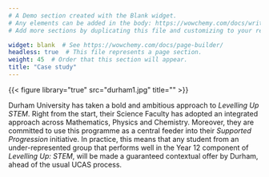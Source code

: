 ```yaml
---
# A Demo section created with the Blank widget.
# Any elements can be added in the body: https://wowchemy.com/docs/writing-markdown-latex/
# Add more sections by duplicating this file and customizing to your requirements.

widget: blank  # See https://wowchemy.com/docs/page-builder/
headless: true  # This file represents a page section.
weight: 45  # Order that this section will appear.
title: "Case study"
---
```


{{< figure library="true" src="durham1.jpg" title="" >}}


Durham University has taken a bold and ambitious approach to _Levelling Up STEM_. Right from the start, their Science Faculty has adopted an integrated approach across Mathematics, Physics and Chemistry. Moreover, they are committed to use this programme as a central feeder into their _Supported Progression_ initiative. In practice, this means that any student from an under-represented group that performs well in the Year 12 component of _Levelling Up: STEM_, will be made a guaranteed contextual offer by Durham, ahead of the usual UCAS process. 

